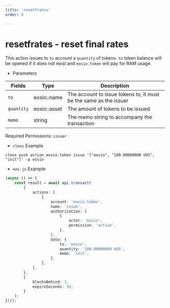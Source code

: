 ```yaml
---
title: 'resetfrates'
order: 8

---
```


# resetfrates - reset final rates

This action issues to `to` account a `quantity` of tokens. `to` token balance will be opened if it does not exist and `eosio.token` will pay for RAM usage.

-   Parameters

| Fields     | Type         | Description                                                       |
| ---------- | ------------ | ----------------------------------------------------------------- |
| `to`       | eosio::name  | The account to issue tokens to, it must be the same as the issuer |
| `quantity` | eosio::asset | The amount of tokens to be issued                                 |
| `memo`     | string       | The memo string to accompany the transaction                      |

Required Permissions: `issuer`

-   `cleos` Example

```shell script
cleos push action eosio.token issue '["eosio", "100.00000000 UOS", "init"]' -p eosio
```

-   `eos-js` Example

```typescript
(async () => {
    const result = await api.transact(
        {
            actions: [
                {
                    account: 'eosio.token',
                    name: 'issue',
                    authorization: [
                        {
                            actor: 'eosio',
                            permission: 'active',
                        },
                    ],
                    data: {
                        to: 'eosio',
                        quantity: '100.00000000 UOS',
                        memo: 'init',
                    },
                },
            ],
        },
        {
            blocksBehind: 3,
            expireSeconds: 30,
        }
    );
})();
```
